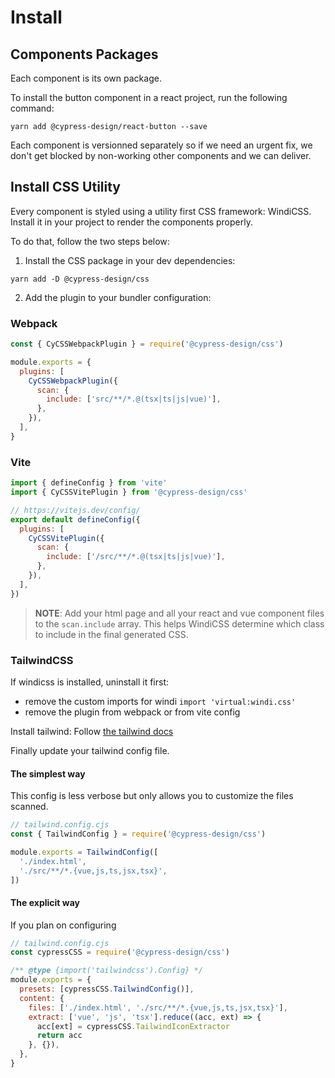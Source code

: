 # Install

## Components Packages

Each component is its own package.

To install the button component in a react project, run the following command:

```
yarn add @cypress-design/react-button --save
```

Each component is versionned separately so if we need an urgent fix, we don't get blocked by non-working other components and we can deliver.

## Install CSS Utility

Every component is styled using a utility first CSS framework: WindiCSS.
Install it in your project to render the components properly.

To do that, follow the two steps below:

1. Install the CSS package in your dev dependencies:

```
yarn add -D @cypress-design/css
```

2. Add the plugin to your bundler configuration:

### Webpack

```js
const { CyCSSWebpackPlugin } = require('@cypress-design/css')

module.exports = {
  plugins: [
    CyCSSWebpackPlugin({
      scan: {
        include: ['src/**/*.@(tsx|ts|js|vue)'],
      },
    }),
  ],
}
```

### Vite

```js
import { defineConfig } from 'vite'
import { CyCSSVitePlugin } from '@cypress-design/css'

// https://vitejs.dev/config/
export default defineConfig({
  plugins: [
    CyCSSVitePlugin({
      scan: {
        include: ['/src/**/*.@(tsx|ts|js|vue)'],
      },
    }),
  ],
})
```

> **NOTE**: Add your html page and all your react and vue component files to the `scan.include` array.
> This helps WindiCSS determine which class to include in the final generated CSS.

### TailwindCSS

If windicss is installed, uninstall it first:

- remove the custom imports for windi `import 'virtual:windi.css'`
- remove the plugin from webpack or from vite config

Install tailwind: Follow [the tailwind docs](https://tailwindcss.com/docs/installation/using-postcss)

Finally update your tailwind config file.

#### The simplest way

This config is less verbose but only allows you to customize the files scanned.

```js
// tailwind.config.cjs
const { TailwindConfig } = require('@cypress-design/css')

module.exports = TailwindConfig([
  './index.html',
  './src/**/*.{vue,js,ts,jsx,tsx}',
])
```

#### The explicit way

If you plan on configuring

```js
// tailwind.config.cjs
const cypressCSS = require('@cypress-design/css')

/** @type {import('tailwindcss').Config} */
module.exports = {
  presets: [cypressCSS.TailwindConfig()],
  content: {
    files: ['./index.html', './src/**/*.{vue,js,ts,jsx,tsx}'],
    extract: ['vue', 'js', 'tsx'].reduce((acc, ext) => {
      acc[ext] = cypressCSS.TailwindIconExtractor
      return acc
    }, {}),
  },
}
```
